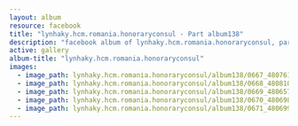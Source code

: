 ```yaml
---
layout: album
resource: facebook
title: "lynhaky.hcm.romania.honoraryconsul - Part album138"
description: "facebook album of lynhaky.hcm.romania.honoraryconsul, part album138."
active: gallery
album-title: "lynhaky.hcm.romania.honoraryconsul"
images:
  - image_path: lynhaky.hcm.romania.honoraryconsul/album138/0667_480761212_1171631987654093_8657967955899981922_n.jpg
  - image_path: lynhaky.hcm.romania.honoraryconsul/album138/0668_480810721_1171631837654108_5825034939947298547_n.jpg
  - image_path: lynhaky.hcm.romania.honoraryconsul/album138/0669_480657980_1171632050987420_5299150844678851253_n.jpg
  - image_path: lynhaky.hcm.romania.honoraryconsul/album138/0670_480698456_1171632087654083_7297997685685762816_n.jpg
  - image_path: lynhaky.hcm.romania.honoraryconsul/album138/0671_480699831_1171625327654759_7826052139334541466_n.jpg
---
```

